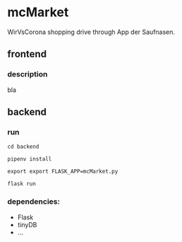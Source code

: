 # mcMarket
WirVsCorona shopping drive through App der Saufnasen.

## frontend
### description
bla

## backend

### run
`cd backend`

`pipenv install`

`export export FLASK_APP=mcMarket.py`

`flask run`

### dependencies:
* Flask
* tinyDB
* ...

